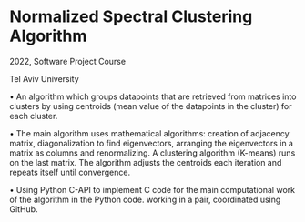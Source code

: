 # Normalized Spectral Clustering Algorithm

2022, Software Project Course

Tel Aviv University

•	An algorithm which groups datapoints that are retrieved from matrices into clusters by using centroids (mean value of the datapoints in the cluster) for each cluster.

•	The main algorithm uses mathematical algorithms: creation of adjacency matrix, diagonalization to find eigenvectors, arranging the eigenvectors in a matrix as columns and renormalizing. A clustering algorithm (K-means) runs on the last matrix. The algorithm adjusts the centroids each iteration and repeats itself until convergence.

•	Using Python C-API to implement C code for the main computational work of the algorithm in the Python code. working in a pair, coordinated using GitHub.
